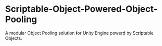 # Scriptable-Object-Powered-Object-Pooling
A modular Object Pooling solution for Unity Engine powerd by Scriptable Objects.
